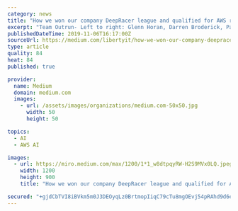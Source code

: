 ```yaml
---
category: news
title: "How we won our company DeepRacer league and qualified for AWS re:Invent"
excerpt: "Team Outrun- Left to right: Glenn Horan, Darren Broderick, Paul McCartney, David Fyffe and David Kelly On the 30th of October 2019 our fastest model ran a blistering lap of 7.61 seconds to land us a place at the AWS DeepRacer world final at AWS re ..."
publishedDateTime: 2019-11-06T16:17:00Z
sourceUrl: https://medium.com/libertyit/how-we-won-our-company-deepracer-league-and-qualified-for-re-invent-30ec9be7c8fa
type: article
quality: 84
heat: 84
published: true

provider:
  name: Medium
  domain: medium.com
  images:
    - url: /assets/images/organizations/medium.com-50x50.jpg
      width: 50
      height: 50

topics:
  - AI
  - AWS AI

images:
  - url: https://miro.medium.com/max/1200/1*1_w8dtpqyRW-H2S9MVx0LQ.jpeg
    width: 1200
    height: 900
    title: "How we won our company DeepRacer league and qualified for AWS re:Invent"

secured: "+gjdCbTVI8iBVkm5m0J3DEOyqLz0BrtmopIiqC79cTu8mgOEvj54pRAhd9d6eTZdpOPtQkwpe+WZUlfTSnBNC7SXhY94KmrCiKA2ZhwEkJ2fYFhq8hR3Sso48s4fxMSoJ/8FdVy1yW6oZynXKG7glla5RrdBfqWAF63lvGCJI/ttIqwi20TlQsGRBkNcKBFdjPej9bJtYtWWoZUNsgg8SE1cLxaR1OWrfGWPnyRnIdN/ogkmPFCG8iejXcDYKjx+Sq5a2C9ml3F5XRVlj7+S5w==;pLVUpMBhgdYHBf462T51xA=="
---
```


